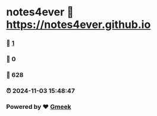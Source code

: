 # notes4ever :link: https://notes4ever.github.io 
### :page_facing_up: [1](https://notes4ever.github.io/tag.html) 
### :speech_balloon: 0 
### :hibiscus: 628 
### :alarm_clock: 2024-11-03 15:48:47 
### Powered by :heart: [Gmeek](https://github.com/Meekdai/Gmeek)
